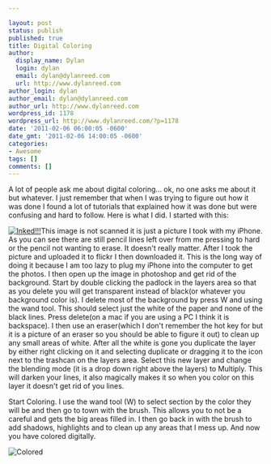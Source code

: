 ```yaml
---

layout: post
status: publish
published: true
title: Digital Coloring
author:
  display_name: Dylan
  login: dylan
  email: dylan@dylanreed.com
  url: http://www.dylanreed.com
author_login: dylan
author_email: dylan@dylanreed.com
author_url: http://www.dylanreed.com
wordpress_id: 1178
wordpress_url: http://www.dylanreed.com/?p=1178
date: '2011-02-06 06:00:05 -0600'
date_gmt: '2011-02-06 14:00:05 -0600'
categories:
- Awesome
tags: []
comments: []
---
```


A lot of people ask me about digital coloring... ok, no one asks me about it but whatever. I just remember that when I was trying to figure out how it was done I found a lot of tutorials that explained how it was done but were confusing and hard to follow. Here is what I did. I started with this:

[![][1]][2]This image is not scanned it is just a picture I took with my iPhone. As you can see there are still pencil lines left over from me pressing to hard or the pencil not wanting to erase. It doesn't really matter. After I took the picture and uploaded it to flickr I then downloaded it. This is the long way of doing it because I am too lazy to plug my iPhone into the computer to get the photos. I then open up the image in photoshop and get rid of the background. Start by double clicking the padlock in the layers area so that as you delete you will get transparent instead of black(or whatever you background color is). I delete most of the background by press W and using the wand tool. This should select just the white of the paper and none of the black lines. Press delete(on a mac if you are using a PC I think it is backspace). I then use an eraser(which I don't remember the hot key for but it is a picture of an eraser so you should be able to figure it out) to clean up any small areas of white. After all the white is gone you duplicate the layer by either right clicking on it and selecting duplicate or dragging it to the icon next to the trashcan on the layers area. Select this new layer and change the blending mode (it is a drop down right above the layers) to Multiply. This will darken your lines, it also magically makes it so when you color on this layer it doesn't get rid of you lines.

   [1]: http://farm6.static.flickr.com/5014/5416160671_860313d90c.jpg (Inked!!!)
   [2]: http://farm6.static.flickr.com/5014/5416160671_860313d90c.jpg

Start Coloring. I use the wand tool (W) to select section by the color they will be and then go to town with the brush. This allows you to not be a careful and gets the big areas filled in. I then go back in with the brush to add shadows, highlights and to clean up any areas that I mess up. And now you have colored digitally.

![][3]

   [3]: http://farm6.static.flickr.com/5092/5416283057_f01281c847_o.jpg (Colored)

